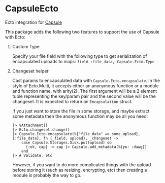 # CapsuleEcto

Ecto integration for [Capsule](https://github.com/elixir-capsule/capsule)

This package adds the following two features to support the use of Capsule with Ecto:

1. Custom Type

    Specify your file field with the following type to get serialization of encapsulated uploads to maps: `field :file_data, Capsule.Ecto.Type`

2. Changeset helper

    Cast params to encapsulated data with `Capsule.Ecto.encapsulate`. In the style of Ecto.Multi, it accepts either an anonymous function or a module and function name, with arity(2). The first argument will be a 2 element tuple representing the key/param pair and the second value will be the changeset. It is expected to return an `Encapsulation` struct.

    If you just want to store the file in some storage, and maybe extract some metadata then the anonymous function may be all you need:

    ```
    |> %Attachment{}
    |> Ecto.changeset.change()
    |> Capsule.Ecto.encapsulate(%{"file_data" => some_upload}, [:file_data], fn {_field, upload}, _changeset ->
        case Capsule.Storages.Disk.put(upload) do
          {:ok, cap} -> cap |> Capsule.add_metadata(%{yo: :dawg})
        end
    |> # Validate, etc
    ```

    However, if you want to do more complicated things with the upload before storing it (such as resizing, encrypting, etc) then creating a module is probably the way to go.

